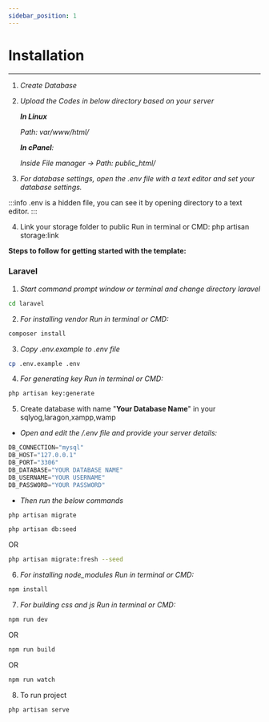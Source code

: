 ```yaml
---
sidebar_position: 1
---
```


# Installation

<hr />

1. _Create Database_
2. _Upload the Codes in below directory based on your server_

   _**In Linux**_

   _Path: var/www/html/_

   _**In cPanel**:_

   _Inside File manager -> Path: public_html/_

3. _For database settings, open the .env file with a text editor and set your database settings._

:::info
.env is a hidden file, you can see it by opening directory to a text editor.
:::

4. Link your storage folder to public Run in terminal or CMD: php artisan storage:link

**Steps to follow for getting started with the template:**

### Laravel

1. _Start command prompt window or terminal and change directory laravel_

```bash
cd laravel
```

2. _For installing vendor Run in terminal or CMD:_

```bash
composer install
```

3. _Copy .env.example to .env file_

```bash
cp .env.example .env
```

4. _For generating key Run in terminal or CMD:_

```bash
php artisan key:generate
```

5. Create database with name "**Your Database Name**" in your sqlyog,laragon,xampp,wamp

- _Open and edit the /.env file and provide your server details:_

```dart
DB_CONNECTION="mysql"
DB_HOST="127.0.0.1"
DB_PORT="3306"
DB_DATABASE="YOUR DATABASE NAME"
DB_USERNAME="YOUR USERNAME"
DB_PASSWORD="YOUR PASSWORD"

```

- _Then run the below commands_

```bash
php artisan migrate
```

```bash
php artisan db:seed
```

OR

```bash
php artisan migrate:fresh --seed
```

6. _For installing node_modules Run in terminal or CMD:_

```bash
npm install
```

7. _For building css and js Run in terminal or CMD:_

```bash
npm run dev
```

OR

```bash
npm run build
```

OR

```bash
npm run watch
```

8. To run project

```bash
php artisan serve
```
